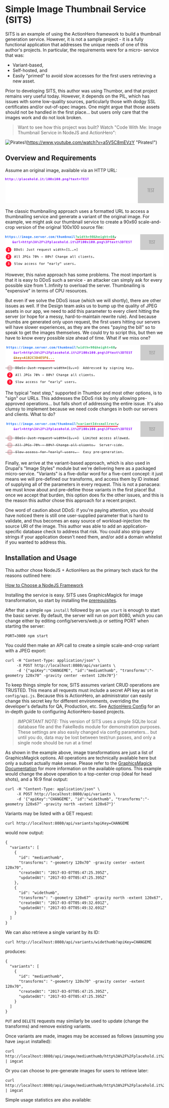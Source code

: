 # Simple Image Thumbnail Service (SITS)

SITS is an example of using the ActionHero framework to build a thumbnail
generation service. However, it is not a sample project - it is a fully
functional application that addresses the unique needs of one of this
author's projects. In particular, the requirements were for a micro-
service that was:

* Variant-based,
* Self-hosted, and
* Easily "primed" to avoid slow accesses for the first users retrieving
a new asset.

Prior to developing SITS, this author was using Thumbor, and that
project remains very useful today. However, it depends on the PIL, which
has issues with some low-quality sources, particularly those with dodgy
SSL certificates and/or out-of-spec images. One might argue that those
assets should not be handled in the first place... but users only care
that the images work and do not look broken.

> Want to see how this project was built? Watch "Code With Me: Image
Thumbnail Service in NodeJS and ActionHero":

![Pirates!](https://img.youtube.com/vi/a5V5C8mEVzY/0.jpg)(https://www.youtube.com/watch?v=a5V5C8mEVzY "Pirates!")

## Overview and Requirements

Assume an original image, available via an HTTP URL:

![Original Image](https://raw.githubusercontent.com/crrobinson14/sits/master/docs/original.png)

The classic thumbnailing approach uses a formatted URL to access a
thumbnailing service and generate a variant of the original image. For
example, we might ask our thumbnail service to create a 90x60
scale-and-crop version of the original 100x100 source file:

![Classic Approach](https://raw.githubusercontent.com/crrobinson14/sits/master/docs/classic.png)

However, this naive approach has some problems. The most important is that
it is easy to DDoS such a service - an attacker can simply ask for every
possible size from 1..Infinity to overload the server. Thumbnailing is
"expensive" in terms of CPU resources.

But even if we solve the DDoS issue (which we will shortly), there are
other issues as well. If the Design team asks us to bump up the quality
of JPEG assets in our app, we need to add this parameter to every client
hitting the server (or hope for a messy, hard-to-maintain rewrite rule).
And because thumbs are generated only upon request, the first users
hitting our servers will have slower experiences, as they are the ones
"paying the bill" so to speak to get the images themselves. We could
try to script this, but then we have to know every possible size ahead
of time. What if we miss one?

![Signed URLs](https://raw.githubusercontent.com/crrobinson14/sits/master/docs/signed.png)

The typical "next step," supported in Thumbor and most other options, is
to "sign" our URLs. This addresses the DDoS risk by only allowing pre-
approved operations... but falls short of addressing the entire issue.
It's also clumsy to implement because we need code changes in both our
servers and clients. What to do?

![Variant Approach](https://raw.githubusercontent.com/crrobinson14/sits/master/docs/variant.png)

Finally, we arrive at the variant-based approach, which is also used in
Drupal's "Image Styles" module but we're delivering here as a packaged
micro-service. "Variants" is a five-dollar word for a five-cent concept:
it just means we will pre-defined our transforms, and access them by
ID instead of supplying all of the parameters in every request.
This is not a panacaea: we must know about and pre-define those variants
in the first place! But once we accept that burden, this option does fix
the other issues, and this is the reason this author chose this approach
for a recent project.

One word of caution about DDoS: if you're paying attention, you should
have noticed there is still one user-supplied parameter that is hard to
validate, and thus becomes an easy source of workload-injection: the
source URI of the image. This author was able to add an application-
specific database check to address that risk. You could also strip query
strings if your application doesn't need them, and/or add a domain
whitelist if you wanted to address this.

## Installation and Usage

This author chose NodeJS + ActionHero as the primary tech stack for the
reasons outlined here:

[How to Choose a NodeJS
Framework](https://medium.com/@CodeAndBiscuits/how-to-choose-a-nodejs-framework-a8a44bf73ad4#.i9ooww31u)

Installing the service is easy. SITS uses GraphicsMagick for image
transformation, so start by installing the
[prerequisites](https://github.com/aheckmann/gm#getting-started).

After that a simple `npm install` followed by an `npm start` is enough
to start the basic server. By default, the server will run on port 8080,
which you can change either by editing config/servers/web.js or setting
PORT when starting the server:

    PORT=3000 npm start

You could then make an API call to create a simple scale-and-crop
variant with a JPEG export:

    curl -H "Content-Type: application/json" \
         -X POST http://localhost:8080/api/variants \
         -d '{"apiKey":"CHANGEME", "id":"mediumthumb", "transforms":"-geometry 120x70^ -gravity center -extent 120x70"}'

To keep things simple for now, SITS assumes variant CRUD operations are
TRUSTED. This means all requests must include a secret API key as set in
`config/api.js`. Because this is ActionHero, an administrator can easily
change this secret key for different environments, overriding the developer's
defaults for QA, Production, etc. See [ActionHero
Config](https://www.actionherojs.com/docs/core/#config)
for an in-depth guide to configuring ActionHero-based projects.

> *IMPORTANT NOTE:* This version of SITS uses a simple SQLite local
database file and the FakeRedis module for demonstration purposes.
These settings are also easily changed via config parameters... but
until you do, data may be lost between test/run passes, and only a single
node should be run at a time!

As shown in the example above, image transformations are just a list of
GraphicsMagick options. All operations are technically available here
but only a subset actually make sense. Please refer to the [GraphicsMagick
Documentation](http://www.graphicsmagick.org/GraphicsMagick.html) for
more information on the available options. This example would change
the above operation to a top-center crop (ideal for head shots), and a
16:9 final output:

    curl -H "Content-Type: application/json" \
         -X POST http://localhost:8080/api/variants \
         -d '{"apiKey":"CHANGEME", "id":"widethumb", "transforms":"-geometry 120x67^ -gravity north -extent 120x67"}'

Variants may be listed with a GET request:

    curl http://localhost:8080/api/variants?apiKey=CHANGEME

would now output:

    {
      "variants": [
        {
          "id": "mediumthumb",
          "transforms": "-geometry 120x70^ -gravity center -extent 120x70",
          "createdAt": "2017-03-07T05:47:25.395Z",
          "updatedAt": "2017-03-07T05:47:25.395Z"
        },
        {
          "id": "widethumb",
          "transforms": "-geometry 120x67^ -gravity north -extent 120x67",
          "createdAt": "2017-03-07T05:49:32.691Z",
          "updatedAt": "2017-03-07T05:49:32.691Z"
        }
      ]
    }

We can also retrieve a single variant by its ID:

    curl http://localhost:8080/api/variants/widethumb?apiKey=CHANGEME

produces:

    {
      "variants": [
        {
          "id": "mediumthumb",
          "transforms": "-geometry 120x70^ -gravity center -extent 120x70",
          "createdAt": "2017-03-07T05:47:25.395Z",
          "updatedAt": "2017-03-07T05:47:25.395Z"
        }
      ]
    }

`PUT` and `DELETE` requests may similarly be used to update (change
the transforms) and remove existing variants.

Once variants are made, images may be accessed as follows (assuming you
have `imgcat` installed):

    curl http://localhost:8080/api/image/mediumthumb/http%3A%2F%2Fplacehold.it%2F100x100.png%3Ftext%3DTEST | imgcat

Or you can choose to pre-generate images for users to retrieve later:

    curl http://localhost:8080/api/image/mediumthumb/http%3A%2F%2Fplacehold.it%2F100x100.png%3Ftext%3DTEST | imgcat

Simple usage statistics are also available:

